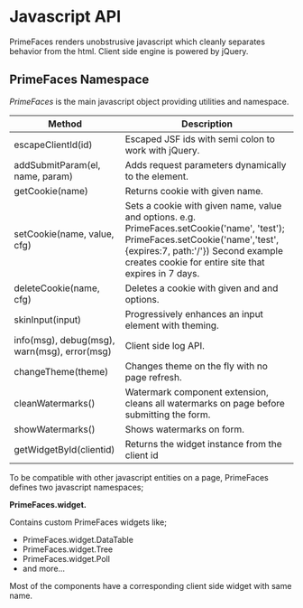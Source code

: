 # Javascript API

PrimeFaces renders unobstrusive javascript which cleanly separates behavior from the html. Client side engine is powered by jQuery.

## PrimeFaces Namespace

_PrimeFaces_ is the main javascript object providing utilities and namespace.

| Method | Description |
| --- | --- |
escapeClientId(id) | Escaped JSF ids with semi colon to work with jQuery.
addSubmitParam(el, name, param) | Adds request parameters dynamically to the element.
getCookie(name) | Returns cookie with given name.
setCookie(name, value, cfg) | Sets a cookie with given name, value and options. e.g. PrimeFaces.setCookie('name', 'test'); PrimeFaces.setCookie('name','test',{expires:7, path:'/'}) Second example creates cookie for entire site that expires in 7 days.
deleteCookie(name, cfg) | Deletes a cookie with given and and options.
skinInput(input) | Progressively enhances an input element with theming.
info(msg), debug(msg), warn(msg), error(msg) | Client side log API.
changeTheme(theme) | Changes theme on the fly with no page refresh.
cleanWatermarks() | Watermark component extension, cleans all watermarks on page before submitting the form.
showWatermarks() | Shows watermarks on form.
getWidgetById(clientid) | Returns the widget instance from the client id

To be compatible with other javascript entities on a page, PrimeFaces defines two javascript
namespaces;

**PrimeFaces.widget.**

Contains custom PrimeFaces widgets like;

- PrimeFaces.widget.DataTable
- PrimeFaces.widget.Tree
- PrimeFaces.widget.Poll
- and more...

Most of the components have a corresponding client side widget with same name.
